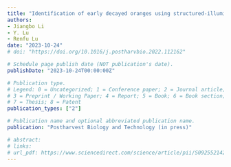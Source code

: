 ```yaml
---
title: "Identification of early decayed oranges using structured-illumination reflectance imaging coupled with fast demodulation and improved image processing algorithms"
authors: 
- Jiangbo Li
- Y. Lu
- Renfu Lu
date: "2023-10-24"
# doi: "https://doi.org/10.1016/j.postharvbio.2022.112162"

# Schedule page publish date (NOT publication's date).
publishDate: "2023-10-24T00:00:00Z"

# Publication type.
# Legend: 0 = Uncategorized; 1 = Conference paper; 2 = Journal article;
# 3 = Preprint / Working Paper; 4 = Report; 5 = Book; 6 = Book section;
# 7 = Thesis; 8 = Patent
publication_types: ["2"]

# Publication name and optional abbreviated publication name.
publication: "Postharvest Biology and Technology (in press)"

# abstract: 
# links:
# url_pdf: https://www.sciencedirect.com/science/article/pii/S0925521422003301?dgcid=coauthor
---
```

